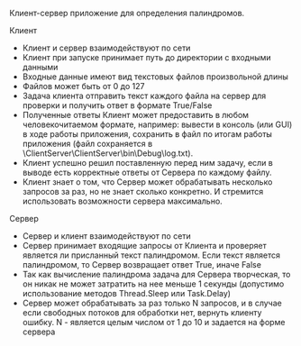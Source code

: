 Клиент-сервер приложение для определения палиндромов. 

Клиент
- Клиент и сервер взаимодействуют по сети
- Клиент при запуске принимает путь до директории с входными данными
- Входные данные имеют вид текстовых файлов произвольной длины
- Файлов может быть от 0 до 127
- Задача клиента отправить текст каждого файла на сервер для проверки и получить ответ в формате True/False
- Полученные ответы Клиент может предоставить в любом человекочитаемом  формате, например: вывести в консоль (или GUI) в ходе работы приложения, сохранить в файл по итогам работы приложения (файл сохраняется в \ClientServer\ClientServer\bin\Debug\log.txt).
- Клиент успешно решил поставленную перед ним задачу, если в выводе есть корректные ответы от Сервера по каждому файлу.
- Клиент знает о том, что Сервер может обрабатывать несколько запросов за раз, но не знает сколько конкретно. И стремится использовать возможности сервера максимально.

Сервер
- Сервер и клиент взаимодействуют по сети
- Сервер принимает входящие запросы от Клиента и проверяет является ли присланный текст палиндромом. Если текст является палиндромом, то Сервер возвращает ответ True, иначе False
- Так как вычисление палиндрома задача для Сервера творческая, то он никак не может затратить на нее меньше 1 секунды (допустимо использование методов Thread.Sleep или Task.Delay)
- Сервер может обрабатывать за раз только N запросов, и в случае если свободных потоков для обработки нет, вернуть клиенту ошибку. N - является целым числом от 1 до 10 и задается на форме сервера

